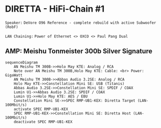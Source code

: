 # DIRETTA - HiFi-Chain #1

`Speaker:` `DeVore O96 Reference - complete rebuild with active Subwoofer (RobF)`

`LAN Chaining:` `Power of Ethernet <> OXCO <> Paul Pang Dual`

## AMP: Meishu Tonmeister 300b Silver Signature

```mermaid
sequenceDiagram
    AN Meishu TM 300B->>Holo May KTE: Analog / RCA
    Note over AN Meishu TM 300B,Holo May KTE: Cable: <br> Power: GigaWatt
    AN Meishu TM 300B->>Abbas Audio 3.2SE: Analog / RCA
    Holo May KTE->>Constellation Mini SE: USB (Titanis)
    Abbas Audio 3.2SE->>Constellation Mini SE: SPDIF / COAX
    Lumin U1->>Abbas Audio 3.2SE: SPDIF / COAX
    Lumin U1->>Holo May KTE: AES / EBU
    Constellation Mini SE->>SPEC RMP-UB1-KEX: Diretta Target (LAN-100Mbit/s)
    activate SPEC RMP-UB1-KEX
    SPEC RMP-UB1-KEX->>Constellation Mini SE: Diretta Host (LAN-100Mbit/s)
    deactivate SPEC RMP-UB1-KEX
```

